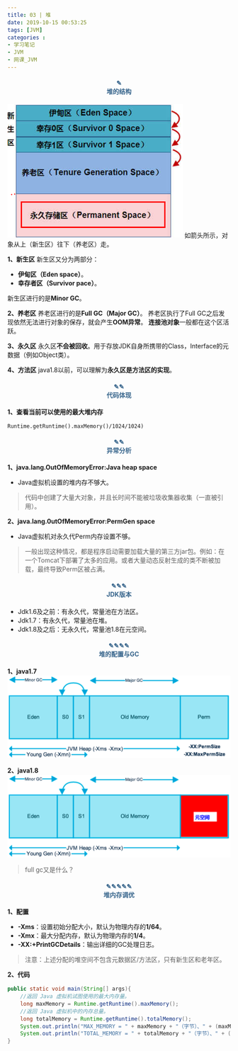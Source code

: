 ```yaml
---
title: 03 | 堆
date: 2019-10-15 00:53:25
tags: [JVM]
categories :
- 学习笔记
- JVM
- 网课_JVM
---
```


#### <center><font color = "#36648B">✎</font><br/><font color = "#36648B">堆的结构</font></center>

![](网课_JVM_03_堆\堆结构.png)
如箭头所示，对象从上（新生区）往下（养老区）走。

**1、新生区**
新生区又分为两部分：
- **伊甸区（Eden space）**。
- **幸存者区（Survivor pace）**。

新生区进行的是**Minor GC**。

**2、养老区**
养老区进行的是**Full GC（Major GC）**。
养老区执行了Full GC之后发现依然无法进行对象的保存，就会产生**OOM异常**。
**连接池对象**一般都在这个区活跃。

**3、永久区**
永久区**不会被回收**。用于存放JDK自身所携带的Class，Interface的元数据（例如Object类）。


**4、方法区**
java1.8以前，可以理解为**永久区是方法区的实现**。



#### <center><font color = "#36648B">✎✎</font><br/><font color = "#36648B">代码体现</font></center>

**1、查看当前可以使用的最大堆内存**
```
Runtime.getRuntime().maxMemory()/1024/1024)
```


#### <center><font color = "#36648B">✎✎</font><br/><font color = "#36648B">异常分析</font></center>
**1、java.lang.OutOfMemoryError:Java heap space**
- Java虚拟机设置的堆内存不够大。
> 代码中创建了大量大对象，并且长时间不能被垃圾收集器收集（一直被引用）。

**2、java.lang.0utOfMemoryError:PermGen space**
- Java虚拟机对永久代Perm内存设置不够。
> 一般出现这种情况，都是程序启动需要加载大量的第三方jar包。例如：在一个Tomcat下部署了太多的应用。或者大量动态反射生成的类不断被加载，最终导致Perm区被占满。

#### <center><font color = "#36648B">✎✎✎</font><br/><font color = "#36648B">JDK版本</font></center>
- Jdk1.6及之前：有永久代，常量池在方法区。
- Jdk1.7：有永久代，常量池在堆。
- Jdk1.8及之后：无永久代，常量池1.8在元空间。

#### <center><font color = "#36648B">✎✎✎✎</font><br/><font color = "#36648B">堆的配置与GC</font></center>
**1、java1.7**
![](网课_JVM_03_堆\堆的配置与GC1.png)

**2、java1.8**
![](网课_JVM_03_堆\堆的配置与GC2.png)

> full gc又是什么？


#### <center><font color = "#36648B">✎✎✎✎✎</font><br/><font color = "#36648B">堆内存调优</font></center>
**1、配置**
- **-Xms**：设置初始分配大小，默认为物理内存的**1/64**。
- **-Xmx**：最大分配内存，默认为物理内存的**1/4**。
- **-XX:+PrintGCDetails**：输出详细的GC处理日志。
> 注意：上述分配的堆空间不包含元数据区/方法区，只有新生区和老年区。

**2、代码**
```java
public static void main(String[] args){
    //返回 Java 虚拟机试图使用的最大内存量。
    long maxMemory = Runtime.getRuntime().maxMemory();
    //返回 Java 虚拟机中的内存总量。
    long totalMemory = Runtime.getRuntime().totalMemory();
    System.out.println("MAX_MEMORY = " + maxMemory + "（字节）、" + (maxMemory / (double)1024 / 1024) + "MB");
    System.out.println("TOTAL_MEMORY = " + totalMemory + "（字节）、" + (totalMemory / (double)1024 / 1024) + "MB");
}
```




